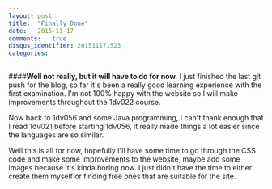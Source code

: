 ```yaml
---
layout: post
title:  "Finally Done"
date:   2015-11-17
comments:   true
disqus_identifier: 201511171523
categories: 
---
```


####**Well not really, but it will have to do for now.**
I just finished the last git push for the blog, so far it's been a really good learning experience with the first
examination. I'm not 100% happy with the website so I will make improvements throughout the 1dv022 course.

Now back to 1dv056 and some Java programming, I can't thank enough that I read 1dv021 before starting 1dv056, it really
made things a lot easier since the languages are so similar.

Well this is all for now, hopefully I'll have some time to go through the CSS code and make some improvements to the
website, maybe add some images because it's kinda boring now. I just didn't have the time to either create them myself
or finding free ones that are suitable for the site.